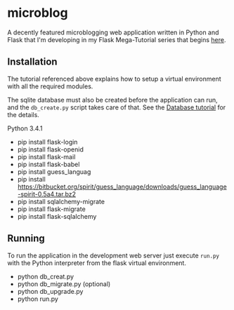 microblog
=========

A decently featured microblogging web application written in Python and Flask that I'm developing in my Flask Mega-Tutorial series that begins [here](http://blog.miguelgrinberg.com/post/the-flask-mega-tutorial-part-i-hello-world).

Installation
------------

The tutorial referenced above explains how to setup a virtual environment with all the required modules.
 
The sqlite database must also be created before the application can run, and the `db_create.py` script takes care of that. See the [Database tutorial](http://blog.miguelgrinberg.com/post/the-flask-mega-tutorial-part-iv-database) for the details.

Python 3.4.1
* pip install flask-login
* pip install flask-openid
* pip install flask-mail
* pip install flask-babel
* pip install guess_languag
* pip install https://bitbucket.org/spirit/guess_language/downloads/guess_language-spirit-0.5a4.tar.bz2
* pip install sqlalchemy-migrate
* pip install flask-migrate
* pip install flask-sqlalchemy

Running
-------

To run the application in the development web server just execute `run.py` with the Python interpreter from the flask virtual environment.

* python db_creat.py
* python db_migrate.py (optional)
* python db_upgrade.py
* python run.py
